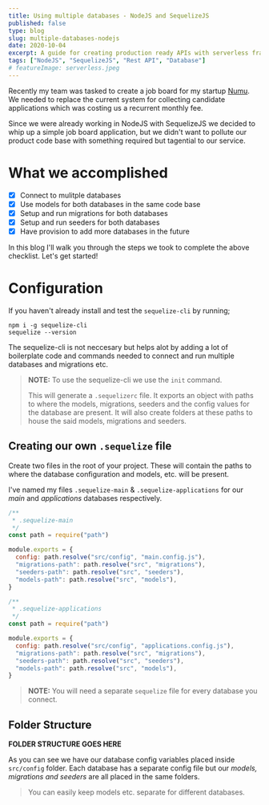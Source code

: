 ```yaml
---
title: Using multiple databases - NodeJS and SequelizeJS
published: false
type: blog
slug: multiple-databases-nodejs
date: 2020-10-04
excerpt: A guide for creating production ready APIs with serverless framework on any cloud provider, with any language
tags: ["NodeJS", "SequelizeJS", "Rest API", "Database"]
# featureImage: serverless.jpeg
---
```


Recently my team was tasked to create a job board for my startup [Numu](https://numuworld.com). We needed to replace the current system for collecting candidate applications which was costing us a recurrent monthly fee.

Since we were already working in NodeJS with SequelizeJS we decided to whip up a simple job board application, but we didn't want to pollute our product code base with something required but tagential to our service.

# What we accomplished

- [x] Connect to mulitple databases
- [x] Use models for both databases in the same code base
- [x] Setup and run migrations for both databases
- [x] Setup and run seeders for both databases
- [x] Have provision to add more databases in the future

In this blog I'll walk you through the steps we took to complete the above checklist. Let's get started!

# Configuration

If you haven't already install and test the `sequelize-cli` by running;

```
npm i -g sequelize-cli
sequelize --version
```

The sequelize-cli is not neccesary but helps alot by adding a lot of boilerplate code and commands needed to connect and run multiple databases and migrations etc.

> **NOTE:** To use the sequelize-cli we use the `init` command.
>
> This will generate a `.sequelizerc` file. It exports an object with paths to where the models, migrations, seeders and the config values for the database are present. It will also create folders at these paths to house the said models, migrations and seeders.

## Creating our own `.sequelize` file

Create two files in the root of your project. These will contain the paths to where the database configuration and models, etc. will be present.

I've named my files `.sequelize-main` & `.sequelize-applications` for our _main_ and _applications_ databases respectively.

```js
/**
 * .sequelize-main
 */
const path = require("path")

module.exports = {
  config: path.resolve("src/config", "main.config.js"),
  "migrations-path": path.resolve("src", "migrations"),
  "seeders-path": path.resolve("src", "seeders"),
  "models-path": path.resolve("src", "models"),
}
```

```js
/**
 * .sequelize-applications
 */
const path = require("path")

module.exports = {
  config: path.resolve("src/config", "applications.config.js"),
  "migrations-path": path.resolve("src", "migrations"),
  "seeders-path": path.resolve("src", "seeders"),
  "models-path": path.resolve("src", "models"),
}
```

> **NOTE:** You will need a separate `sequelize` file for every database you connect.

## Folder Structure

**FOLDER STRUCTURE GOES HERE**

As you can see we have our database config variables placed inside `src/config` folder. Each database has a separate config file but our _models, migrations and seeders_ are all placed in the same folders.

> You can easily keep models etc. separate for different databases.

